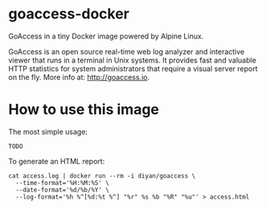 # goaccess-docker
GoAccess in a tiny Docker image powered by Alpine Linux.

GoAccess is an open source real-time web log analyzer and interactive viewer that runs in a terminal in Unix systems. It provides fast and valuable HTTP statistics for system administrators that require a visual server report on the fly. More info at: http://goaccess.io.

# How to use this image

The most simple usage:
```
TODO
```

To generate an HTML report:
```
cat access.log | docker run --rm -i diyan/goaccess \
  --time-format='%H:%M:%S' \
  --date-format='%d/%b/%Y' \
  --log-format='%h %^[%d:%t %^] "%r" %s %b "%R" "%u"' > access.html
```
